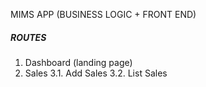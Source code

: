 MIMS APP (BUSINESS LOGIC + FRONT END)

##### ROUTES #####
1. Dashboard (landing page)
2. Sales
3.1. Add Sales
3.2. List Sales